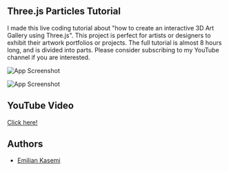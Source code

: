 ## Three.js Particles Tutorial

I made this live coding tutorial about "how to create an interactive 3D Art Gallery using Three.js". This project is perfect for artists or designers to exhibit their artwork portfolios or projects. The full tutorial is almost 8 hours long, and is divided into parts. Please consider subscribing to my YouTube channel if you are interested.

![App Screenshot](https://res.cloudinary.com/dqiyjy9ye/image/upload/v1683560968/random/gallery2_c0egyt.png)

![App Screenshot](https://res.cloudinary.com/dqiyjy9ye/image/upload/v1683560740/random/gallery_elivqp.png)

## YouTube Video

[Click here!](https://youtu.be/vfMizAmPprs)

## Authors

- [Emilian Kasemi](https://www.github.com/theringsofsaturn)
